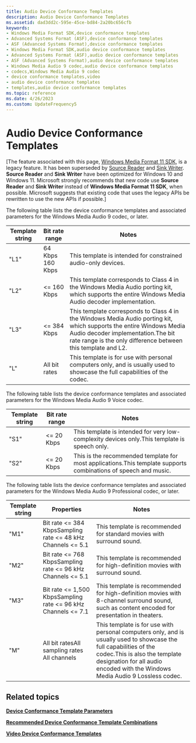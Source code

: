 ```yaml
---
title: Audio Device Conformance Templates
description: Audio Device Conformance Templates
ms.assetid: dad3dd2c-595e-45ce-bd84-2a20bc656cfb
keywords:
- Windows Media Format SDK,device conformance templates
- Advanced Systems Format (ASF),device conformance templates
- ASF (Advanced Systems Format),device conformance templates
- Windows Media Format SDK,audio device conformance templates
- Advanced Systems Format (ASF),audio device conformance templates
- ASF (Advanced Systems Format),audio device conformance templates
- Windows Media Audio 9 codec,audio device conformance templates
- codecs,Windows Media Audio 9 codec
- device conformance templates,video
- audio device conformance templates
- templates,audio device conformance templates
ms.topic: reference
ms.date: 4/26/2023
ms.custom: UpdateFrequency5
---
```


# Audio Device Conformance Templates

\[The feature associated with this page, [Windows Media Format 11 SDK](/windows/win32/wmformat/windows-media-format-11-sdk), is a legacy feature. It has been superseded by [Source Reader](/windows/win32/medfound/source-reader) and [Sink Writer](/windows/win32/medfound/sink-writer). **Source Reader** and **Sink Writer** have been optimized for Windows 10 and Windows 11. Microsoft strongly recommends that new code use **Source Reader** and **Sink Writer** instead of **Windows Media Format 11 SDK**, when possible. Microsoft suggests that existing code that uses the legacy APIs be rewritten to use the new APIs if possible.\]

The following table lists the device conformance templates and associated parameters for the Windows Media Audio 9 codec, or later.



| Template string | Bit rate range     | Notes                                                                                                                                                                                                                                |
|-----------------|--------------------|--------------------------------------------------------------------------------------------------------------------------------------------------------------------------------------------------------------------------------------|
| "L1"            | 64 Kbps   160 Kbps | This template is intended for constrained audio-only devices.                                                                                                                                                                        |
| "L2"            | <= 160 Kbps     | This template corresponds to Class 4 in the Windows Media Audio porting kit, which supports the entire Windows Media Audio decoder implementation.                                                                                   |
| "L3"            | <= 384 Kbps     | This template corresponds to Class 4 in the Windows Media Audio porting kit, which supports the entire Windows Media Audio decoder implementation.The bit rate range is the only difference between this template and L2.<br/> |
| "L"             | All bit rates      | This template is for use with personal computers only, and is usually used to showcase the full capabilities of the codec.                                                                                                           |



 

The following table lists the device conformance templates and associated parameters for the Windows Media Audio 9 Voice codec.



| Template string | Bit rate range | Notes                                                                                                                      |
|-----------------|----------------|----------------------------------------------------------------------------------------------------------------------------|
| "S1"            | <= 20 Kbps  | This template is intended for very low-complexity devices only.This template is speech only.<br/>                    |
| "S2"            | <= 20 Kbps  | This is the recommended template for most applications.This template supports combinations of speech and music.<br/> |



 

The following table lists the device conformance templates and associated parameters for the Windows Media Audio 9 Professional codec, or later.



| Template string | Properties                                                                                   | Notes                                                                                                                                                                                                                                           |
|-----------------|----------------------------------------------------------------------------------------------|-------------------------------------------------------------------------------------------------------------------------------------------------------------------------------------------------------------------------------------------------|
| "M1"            | Bit rate <= 384 KbpsSampling rate <= 48 kHz<br/> Channels <= 5.1<br/>   | This template is recommended for standard movies with surround sound.                                                                                                                                                                           |
| "M2"            | Bit rate <= 768 KbpsSampling rate <= 96 kHz<br/> Channels <= 5.1<br/>   | This template is recommended for high-definition movies with surround sound.                                                                                                                                                                    |
| "M3"            | Bit rate <= 1,500 KbpsSampling rate <= 96 kHz<br/> Channels <= 7.1<br/> | This template is recommended for high-definition movies with 8-channel surround sound, such as content encoded for presentation in theaters.                                                                                                    |
| "M"             | All bit ratesAll sampling rates<br/> All channels<br/>                           | This template is for use with personal computers only, and is usually used to showcase the full capabilities of the codec.This is also the template designation for all audio encoded with the Windows Media Audio 9 Lossless codec.<br/> |



 

## Related topics

<dl> <dt>

[**Device Conformance Template Parameters**](device-conformance-template-parameters.md)
</dt> <dt>

[**Recommended Device Conformance Template Combinations**](recommended-device-conformance-template-combinations.md)
</dt> <dt>

[**Video Device Conformance Templates**](video-device-conformance-templates.md)
</dt> </dl>

 

 






